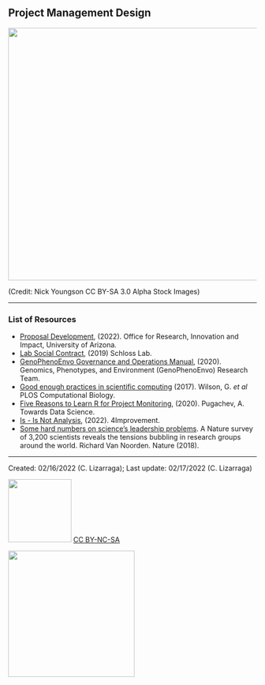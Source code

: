 ## Project Management Design

<img src="https://www.picpedia.org/handwriting/images/project-management.jpg" width="512">

(Credit: Nick Youngson CC BY-SA 3.0 Alpha Stock Images)


***

### List of Resources

* [Proposal Development](https://research.arizona.edu/development/proposal-development), (2022). Office for Research, Innovation and Impact, University of Arizona.
*  [Lab Social Contract](https://www.schlosslab.org/lab_business/social_contract.html), (2019) Schloss Lab.
* [GenoPhenoEnvo Governance and Operations Manual](https://zenodo.org/record/3839120#.Yg3rOS-B2qB), (2020). Genomics, Phenotypes, and Environment (GenoPhenoEnvo) Research Team.
* [Good enough practices in scientific computing](https://journals.plos.org/ploscompbiol/article?id=10.1371/journal.pcbi.1005510) (2017). Wilson, G. _et al_ PLOS Computational Biology.
* [Five Reasons to Learn R for Project Monitoring](https://towardsdatascience.com/five-reasons-to-learn-r-for-project-monitoring-95991e3efb55), (2020). Pugachev, A. Towards Data Science.
* [Is - Is Not Analysis](https://4improvement.one/knowledge/tools-techniques/25-problem-analysis-tool/57-is-–-is-not), (2022). 4Improvement.
* [Some hard numbers on science’s leadership problems](https://www.nature.com/articles/d41586-018-05143-8). A Nature survey of 3,200 scientists reveals the tensions bubbling in research groups around the world. Richard Van Noorden. Nature (2018).

***

Created: 02/16/2022 (C. Lizarraga);
Last update: 02/17/2022 (C. Lizarraga)

<img src="https://mirrors.creativecommons.org/presskit/buttons/88x31/png/by-nc-sa.png" width="128">  [CC BY-NC-SA](https://creativecommons.org/licenses/by-nc-sa/4.0/)

<img src="https://datascience.arizona.edu/sites/default/files/footer-logo.png" width="256">

